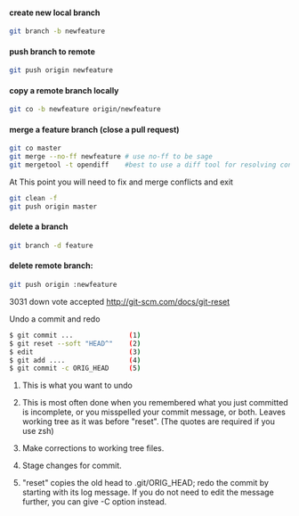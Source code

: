#### create new local branch
```sh
git branch -b newfeature
```
#### push branch to remote
```sh
git push origin newfeature
```
#### copy a remote branch locally
```sh
git co -b newfeature origin/newfeature
```
####  merge a feature branch (close a pull request)
```sh
git co master
git merge --no-ff newfeature # use no-ff to be sage
git mergetool -t opendiff    #best to use a diff tool for resolving conflicts
```
At This point you will need to fix and merge conflicts and exit

```sh
git clean -f 
git push origin master
```

#### delete a branch
```sh
git branch -d feature
```
#### delete remote branch:
```sh
git push origin :newfeature
```

3031
down vote
accepted
http://git-scm.com/docs/git-reset

Undo a commit and redo
```sh
$ git commit ...              (1)
$ git reset --soft "HEAD^"    (2)
$ edit                        (3)
$ git add ....                (4)
$ git commit -c ORIG_HEAD     (5)
```
1. This is what you want to undo

2. This is most often done when you remembered what you just committed is incomplete, or you misspelled your commit message, or both. Leaves working tree as it was before "reset". (The quotes are required if you use zsh)

3. Make corrections to working tree files.

4. Stage changes for commit.

4. "reset" copies the old head to .git/ORIG_HEAD; redo the commit by starting with its log message. If you do not need to edit the message further, you can give -C option instead.
